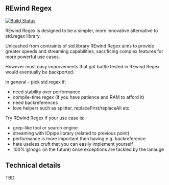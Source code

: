 ## REwind Regex
[![Build Status](https://travis-ci.org/DmitryOlshansky/rewind-regex.svg?branch=master)](https://travis-ci.org/DmitryOlshansky/rewind-regex)

REwind Regex is designed to be a simpler, more innovative alternative to std.regex library.

Unleashed from contraints of std.library REwind Regex aims to provide greater speeds and
streaming capabilities, sacrificing complex features for more powerful use cases.

However most easy improvements that got battle tested in REwind Regex would eventually be backported.

In general - pick std.regex if:
- need stability over performance
- compile-time regex (if you have patience and RAM to afford it)
- need backreferences
- love helpers such as splitter, replaceFirst/replaceAll etc.

Try REwind Regex if your use case is:
- grep-like tool or search engine
- streaming with IOpipe library (related to previous point)
- performance is more important then having e.g. backreference
- hate useless cruft that you can easily implement yourself
- 100% @nogc (in the future) once exceptions are tackled by the lanauge

## Technical details

TBD.
